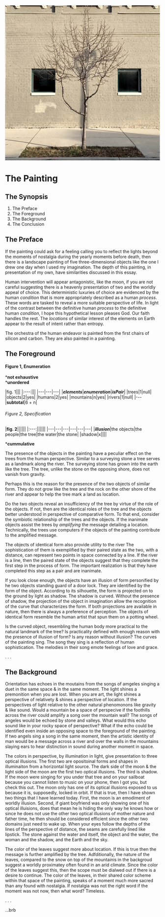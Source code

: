 ![silicon beach > lol-photos > assets > the-telescope.jpg](../centerfold/lol-photos/assets/the-telescope.jpg)

# The Painting

## The Synopsis

1. The Preface
2. The Foreground
3. The Background
4. The Conclusion

## The Preface

If the painting could ask for a feeling calling you to reflect the lights beyond the moments of nostalgia during the yearly moments before death, then there is a landscape painting of five three-dimensional objects like the one I drew one day when I used my imagination. The depth of this painting, in presentation of my own, have similarities discussed in this essay.

Human intervention will appear antagonistic, like the moon, if you are not careful suggesting there is a heavenly presentation of two and the worldly appeal of choice. This deterministic luxuries of choice are evidenced by the human _condition_ that is more appropriately described as a human _process_. These words are tasked to reveal a more suitable perspective of life. In light of the contrast between the definitive human _process_ to the definitive human _condition_, I hope this hypothetical lesson pleases God. Our faith handles the rest. The _locations_ of similar interest of the elements on Earth appear to the result of intent rather than entropy.

The orchestra of the human endeavor is painted from the first chairs of silicon and carbon. They are also painted in a painting.

## The Foreground

#### Figure 1, Enumeration
\***not exhaustive**\
\***unordered**

|fig. 1|||
|:---:|||
|---|---|---|
|**_elements_**|**_enumeration_**|**_isPair_**|
|trees|1|null|
|objects|2|yes|
|humans|2|yes|
|mountains|n|yes|
|rivers|1|null|
|---|**subtotal**|6 + n|

###### Figure 2, Specification

|**fig. 2**||||||
|:---:||||||
|---|---|---|---|---|---|
|**_illusion_**|the objects|the people|the tree|the water|the stone|
|shadow|x||||

\***cummulative**

The presence of the objects in the painting have a peculiar effect on the trees from the human perspective. Similar to a surveying stone a tree serves as a landmark along the river. The surveying stone has grown into the earth like the tree. The tree, unlike the stone on the opposing shore, does not vanish from gravity.

Perhaps this is the reason for the presence of the two objects of similar form. They do not grow like the tree and the rock on the other shore of the river and appear to help the tree mark a land as location.

Do the two objects reveal an insufficiency of the tree by virtue of the role of the objects. If not, then are the identical roles of the tree and the objects better understood in perspective of comparative form. To that end, consider the symbiotic relationship of the trees and the objects. If the inanimate objects assist the trees by _amplifying_ the message detailing a location. Technically, the trees use computers if the objects of the painting contribute to the amplified message.

The objects of identical form also provide utility to the river The sophistication of them is exemplified by their paired state as the two, with a distance, can represent two points in space connected by a line. If the river is a line, then the paired state of the objects suggest that they complete the first step in the process of form. The important realization is that they have completed this step as a pair and are inanimate.

If you look close enough, the objects have an illusion of form personified by he two objects standing guard of a door lock. They are identified by the form of the object. According to its silhouette, the form is projected on to the ground by light as shadow. The shadow is curved. Without the presence of shadow, the projection of the object in imagination allow the recognition of the curve that characterizes the form. If both projections are available in nature, then there is always a preference of perception. The objects of identical form resemble the human artist that spun them on a potting wheel.

Is the curved object, resembling the human body more practical to the natural landmark of the tree? Is practicality defined with enough reason with the presence of illusion of form? Is any reason without illusion? The curves of the painting sing. The song they sing is a reflection of human sophistication. The melodies in their song emote feelings of love and grace.

. . .

## The Background

Orientation has echoes in the moutains from the songs of amgeles singing a duet in the same space & in the same moment. The light shines a premonition when you are lost. When you are art, the light shines a perspective of relativety & shines a perspective of location. If the perspectives of light relative to the other natural phenomonons like gravity & like sound. Would a mountain be a space of perspecive if the foothills across the river could amplify a song over the mountain wall? The songs of angeles would be echoed by stone and valleys. What would this echo sound like in your rocky space of perspective? What if the echo could be identified even inside an opposing space to the foreground of the painting. If two angels sing a song in the same moment, then the artistic identity of man would be a message across a river and over the walls in the mountains slaying ears to hear distinction in sound during another moment in space.



The colors in perspective, by illumination in light, give presentation to three optical illusions. The first two are opositoinal forms and shapes in illuminaiton from a horizontal light source. The dark side of the moon & the light side of the moon are the first two optical illusions. The third is shadow. If the moon were singing for you under that tree and on your sailboat because you cannot listen to music on your phone, then I got you, but check this out. The moon only has one of its optical illusions exposed to us because it is, supposedly, locked in orbit. If that is true, then I have shown two things that I have learned today. First, the moon is an emodiment of worldly illusion. Second, if giant boyfriend was only showing one of his optical illuisions, does that mean he is hiding the only way he knows how or since he does not use the other two optical illusions of mother nature and father time, he then should be considered efficient since the other two domains just need to wake up. When your eyes follow the depths of the lines of the perspective of distance, the seams are carefully lined like lipstick. The stone against the water and itself, the object and the water, the woman and the shadow, and the Earth and the sky.

The color of the leaves suggest more about location. If this is true then the message is further amplified by the tree. Adfditionally, the nature of the leaves, compared to the snow on top of the mountainis in the backgroud suggest a worldly proximatey often found in an arid climate. Since the color of the leaves suggest this, then the scope must be dialwed out if there is a desire to continue. The color of the leaves, in their shared color scheme within that space of the painting, speaks of a moment much more sacred than any found with nostalgia. If nostalgia was not the right word if the moment was not now, then what word? Timeless.

. . .

...brb
